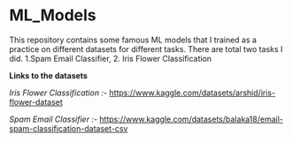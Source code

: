 # ML_Models
This repository contains some famous ML models that I trained as a practice on different datasets for different tasks. There are total two tasks I did. 1.Spam Email Classifier, 2.  Iris Flower Classification

**Links to the datasets**

*Iris Flower Classification :-*
https://www.kaggle.com/datasets/arshid/iris-flower-dataset

*Spam Email Classifier :-* 
https://www.kaggle.com/datasets/balaka18/email-spam-classification-dataset-csv
